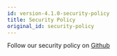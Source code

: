 ```yaml
---
id: version-4.1.0-security-policy
title: Security Policy
original_id: security-policy
---
```


Follow our security policy on [Github](https://github.com/verdaccio/verdaccio/security/policy)
